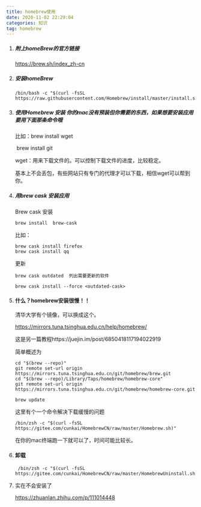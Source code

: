 ```yaml
---
title: homebrew使用
date: 2020-11-02 22:29:04
categories: 知识
tag: homebrew
---
```



1. ##### 附上homeBrew的官方链接 

   https://brew.sh/index_zh-cn

2. ##### 安装homeBrew

   ```
   /bin/bash -c "$(curl -fsSL https://raw.githubusercontent.com/Homebrew/install/master/install.sh)"
   ```

3. ##### 使用Homebrew 安装 你的mac没有预装但你需要的东西，如果想要安装应用要用下面那条命令哦

   比如：brew install wget

   ​			brew install git

   wget：用来下载文件的。可以控制下载文件的进度，比较稳定。

   基本上不会丢包，有些网站只有专门的代理才可以下载，相信wget可以帮到你。

4. ##### 用brew cask 安装应用

   Brew cask 安装

   ```
   brew install  brew-cask 
   ```

   比如：

   ```
   brew cask install firefox
   brew cask install qq
   ```

   更新

   ```
   brew cask outdated  列出需要更新的软件
   
   brew cask install --force <outdated-cask>

   ```

5. #### 什么？homebrew安装很慢！！

   清华大学有个镜像，可以换成这个。

   https://mirrors.tuna.tsinghua.edu.cn/help/homebrew/

   

   这是另一篇教程https://juejin.im/post/6850418117194022919

   简单概述为

   ```
   cd "$(brew --repo)"
   git remote set-url origin https://mirrors.tuna.tsinghua.edu.cn/git/homebrew/brew.git
   cd "$(brew --repo)/Library/Taps/homebrew/homebrew-core"
   git remote set-url origin https://mirrors.tuna.tsinghua.edu.cn/git/homebrew/homebrew-core.git
   
   brew update
   ```

   这里有个一个命令解决下载缓慢的问题

   ```
   /bin/zsh -c "$(curl -fsSL https://gitee.com/cunkai/HomebrewCN/raw/master/Homebrew.sh)"
   ```

   在你的mac终端跑一下就可以了，时间可能比较长。
   
6. #### 卸载

   ```
    /bin/zsh -c "$(curl -fsSL https://gitee.com/cunkai/HomebrewCN/raw/master/HomebrewUninstall.sh)"
   ```

7. 实在不会安装了

   https://zhuanlan.zhihu.com/p/111014448


